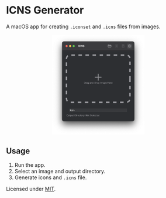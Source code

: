 # ICNS Generator

A macOS app for creating `.iconset` and `.icns` files from images. 

<p align="center">
  <img src="screenshots/screenshot2.png" alt="App Screenshot" width="50%"/>
</p>

## Usage

1. Run the app.
2. Select an image and output directory.
3. Generate icons and `.icns` file.

Licensed under [MIT](LICENSE).
